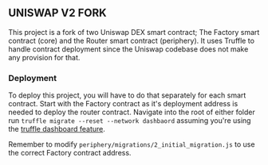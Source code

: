 ## UNISWAP V2 FORK
This project is a fork of two Uniswap DEX smart contract; The Factory smart contract (core) and the Router smart contract (periphery). It uses Truffle to handle contract deployment since the Uniswap codebase does not make any provision for that.

### Deployment
To deploy this project, you will have to do that separately for each smart contract. Start with the Factory contract as it's deployment address is needed to deploy the router contract. Navigate into the root of either folder run `truffle migrate --reset --network dashbaord` assuming you're using the [truffle dashboard feature](https://trufflesuite.com/docs/truffle/getting-started/using-the-truffle-dashboard.html).

Remember to modify `periphery/migrations/2_initial_migration.js` to use the correct Factory contract address.
